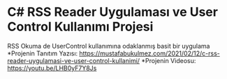 # C# RSS Reader Uygulaması ve User Control Kullanımı Projesi
RSS Okuma de UserControl kullanımına odaklanmış basit bir uygulama
*Projenin Tanıtım Yazısı: https://mustafabukulmez.com/2021/02/12/c-rss-reader-uygulamasi-ve-user-control-kullanimi/
*Projenin Videosu: https://youtu.be/LHB0yF7Y8Js
